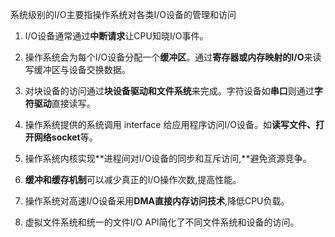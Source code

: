 系统级别的I/O主要指操作系统对各类I/O设备的管理和访问

1. I/O设备通常通过**中断请求**让CPU知晓I/O事件。

2. 操作系统会为每个I/O设备分配一个**缓冲区**。通过**寄存器或内存映射的I/O**来读写缓冲区与设备交换数据。

3. 对块设备的访问通过**块设备驱动和文件系统**来完成。字符设备如**串口**则通过**字符驱动**直接读写。

4. 操作系统提供的系统调用 interface 给应用程序访问I/O设备。如**读写文件、打开网络socket**等。

5. 操作系统内核实现**进程间对I/O设备的同步和互斥访问,**避免资源竞争。

6. **缓冲和缓存机制**可以减少真正的I/O操作次数,提高性能。

7. 操作系统对高速I/O设备采用**DMA直接内存访问技术**,降低CPU负载。

8. 虚拟文件系统和统一的文件I/O API简化了不同文件系统和设备的访问。